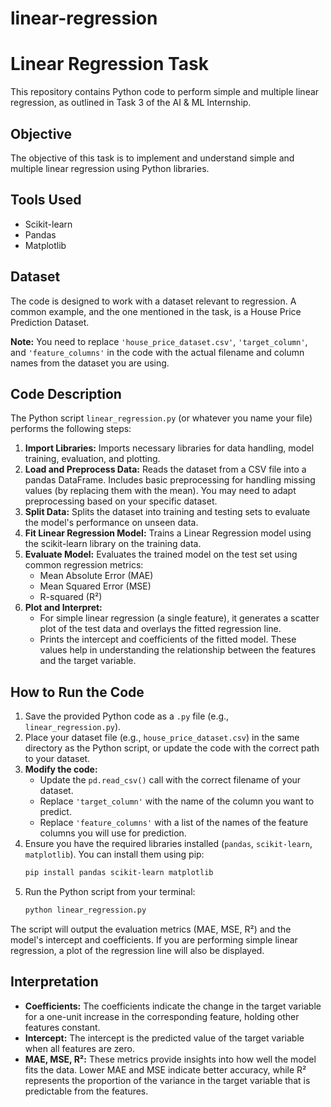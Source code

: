 # linear-regression
# Linear Regression Task

This repository contains Python code to perform simple and multiple linear regression, as outlined in Task 3 of the AI & ML Internship.

## Objective

The objective of this task is to implement and understand simple and multiple linear regression using Python libraries.

## Tools Used

* Scikit-learn
* Pandas
* Matplotlib

## Dataset

The code is designed to work with a dataset relevant to regression. A common example, and the one mentioned in the task, is a House Price Prediction Dataset.

**Note:** You need to replace `'house_price_dataset.csv'`, `'target_column'`, and `'feature_columns'` in the code with the actual filename and column names from the dataset you are using.

## Code Description

The Python script `linear_regression.py` (or whatever you name your file) performs the following steps:

1.  **Import Libraries:** Imports necessary libraries for data handling, model training, evaluation, and plotting.
2.  **Load and Preprocess Data:** Reads the dataset from a CSV file into a pandas DataFrame. Includes basic preprocessing for handling missing values (by replacing them with the mean). You may need to adapt preprocessing based on your specific dataset.
3.  **Split Data:** Splits the dataset into training and testing sets to evaluate the model's performance on unseen data.
4.  **Fit Linear Regression Model:** Trains a Linear Regression model using the scikit-learn library on the training data.
5.  **Evaluate Model:** Evaluates the trained model on the test set using common regression metrics:
    * Mean Absolute Error (MAE)
    * Mean Squared Error (MSE)
    * R-squared (R²)
6.  **Plot and Interpret:**
    * For simple linear regression (a single feature), it generates a scatter plot of the test data and overlays the fitted regression line.
    * Prints the intercept and coefficients of the fitted model. These values help in understanding the relationship between the features and the target variable.

## How to Run the Code

1.  Save the provided Python code as a `.py` file (e.g., `linear_regression.py`).
2.  Place your dataset file (e.g., `house_price_dataset.csv`) in the same directory as the Python script, or update the code with the correct path to your dataset.
3.  **Modify the code:**
    * Update the `pd.read_csv()` call with the correct filename of your dataset.
    * Replace `'target_column'` with the name of the column you want to predict.
    * Replace `'feature_columns'` with a list of the names of the feature columns you will use for prediction.
4.  Ensure you have the required libraries installed (`pandas`, `scikit-learn`, `matplotlib`). You can install them using pip:
    ```bash
    pip install pandas scikit-learn matplotlib
    ```
5.  Run the Python script from your terminal:
    ```bash
    python linear_regression.py
    ```

The script will output the evaluation metrics (MAE, MSE, R²) and the model's intercept and coefficients. If you are performing simple linear regression, a plot of the regression line will also be displayed.

## Interpretation

* **Coefficients:** The coefficients indicate the change in the target variable for a one-unit increase in the corresponding feature, holding other features constant.
* **Intercept:** The intercept is the predicted value of the target variable when all features are zero.
* **MAE, MSE, R²:** These metrics provide insights into how well the model fits the data. Lower MAE and MSE indicate better accuracy, while R² represents the proportion of the variance in the target variable that is predictable from the features.

